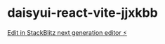 # daisyui-react-vite-jjxkbb

[Edit in StackBlitz next generation editor ⚡️](https://stackblitz.com/~/github.com/zarmintaa/daisyui-react-vite-jjxkbb)